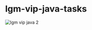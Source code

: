 # lgm-vip-java-tasks

![lgm vip java 2](https://user-images.githubusercontent.com/78687135/207637521-c318ed79-a8d4-4524-ba6d-e464d3f9df3e.gif)
